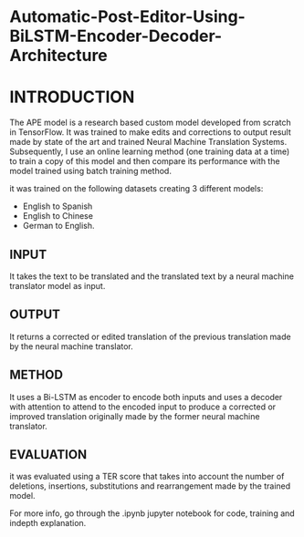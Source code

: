 # Automatic-Post-Editor-Using-BiLSTM-Encoder-Decoder-Architecture

# INTRODUCTION
The APE model is a research based custom model developed from scratch in TensorFlow. It was trained to make edits and corrections to output result made by state of the art and trained Neural Machine Translation Systems. Subsequently, I use an online learning method (one training data at a time) to train a copy of this model and then compare its performance with the model trained using batch training method.

it was trained on the following datasets creating 3 different models:

- English to Spanish
- English to Chinese
- German to English.

## INPUT
It takes the text to be translated and the translated text by a neural machine translator model as input.

## OUTPUT
It returns a corrected or edited translation of the previous translation made by the neural machine translator.

## METHOD
It uses a Bi-LSTM as encoder to encode both inputs and uses a decoder with attention to attend to the encoded input to produce a corrected or improved translation originally made by the former neural machine translator.

## EVALUATION
it was evaluated using a TER score that takes into account the number of deletions, insertions, substitutions and rearrangement made by the trained model.

For more info, go through the .ipynb jupyter notebook for code, training and indepth explanation.
